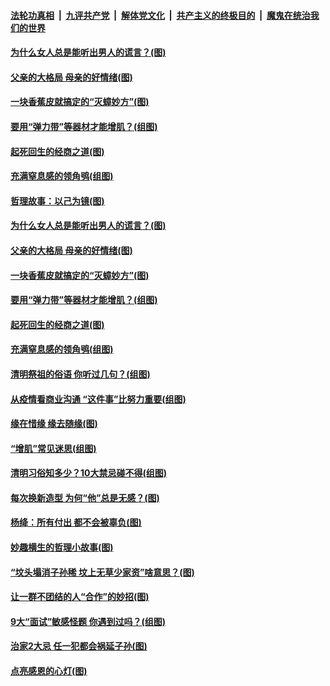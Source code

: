 

####  [法轮功真相](../../../../basic/blob/master/README.md?t=04060732) &nbsp;|&nbsp; [九评共产党](../../../../9ping.md/blob/master/README.md?t=04060732) &nbsp;|&nbsp; [解体党文化](../../../../jtdwh.md/blob/master/README.md?t=04060732)  &nbsp;|&nbsp; [共产主义的终极目的](../../../../gczydzjmd.md/blob/master/README.md?t=04060732) &nbsp;|&nbsp; [魔鬼在统治我们的世界](../../../../mgztzwmdsj.md/blob/master/README.md?t=04060732) 

#### [为什么女人总是能听出男人的谎言？(图)](../pages/p8/967812.md?t=04060732) 

#### [父亲的大格局 母亲的好情绪(图)](../pages/p8/967261.md?t=04060732) 

#### [一块香蕉皮就搞定的“灭蟑妙方”(图)](../pages/p8/966957.md?t=04060732) 

#### [要用“弹力带”等器材才能增肌？(组图)](../pages/p8/967661.md?t=04060732) 

#### [起死回生的经商之道(图)](../pages/p8/967492.md?t=04060732) 

#### [充满窒息感的领角鸮(组图)](../pages/p8/967640.md?t=04060732) 

#### [哲理故事：以己为镜(图)](../pages/p8/967268.md?t=04060732) 

#### [为什么女人总是能听出男人的谎言？(图)](../pages/p8/967812.md?t=04060732) 

#### [父亲的大格局 母亲的好情绪(图)](../pages/p8/967261.md?t=04060732) 

#### [一块香蕉皮就搞定的“灭蟑妙方”(图)](../pages/p8/966957.md?t=04060732) 

#### [要用“弹力带”等器材才能增肌？(组图)](../pages/p8/967661.md?t=04060732) 

#### [起死回生的经商之道(图)](../pages/p8/967492.md?t=04060732) 

#### [充满窒息感的领角鸮(组图)](../pages/p8/967640.md?t=04060732) 

#### [清明祭祖的俗语 你听过几句？(组图)](../pages/p8/965739.md?t=04060732) 

#### [从疫情看商业沟通 “这件事”比努力重要(组图)](../pages/p8/967638.md?t=04060732) 

#### [缘在惜缘 缘去随缘(图)](../pages/p8/967257.md?t=04060732) 

#### [“增肌”常见迷思(组图)](../pages/p8/967559.md?t=04060732) 

#### [清明习俗知多少？10大禁忌碰不得(组图)](../pages/p8/967031.md?t=04060732) 

#### [每次换新造型 为何“他”总是无感？(图)](../pages/p8/967553.md?t=04060732) 

#### [杨绛：所有付出 都不会被辜负(图)](../pages/p8/967481.md?t=04060732) 

#### [妙趣横生的哲理小故事(图)](../pages/p8/967477.md?t=04060732) 

#### [“坟头塌消子孙稀 坟上无草少家资”啥意思？(图)](../pages/p8/967469.md?t=04060732) 

#### [让一群不团结的人“合作”的妙招(图)](../pages/p8/967436.md?t=04060732) 

#### [9大“面试”敏感怪题 你遇到过吗？(组图)](../pages/p8/967142.md?t=04060732) 

#### [治家2大忌 任一犯都会祸延子孙(图)](../pages/p8/967397.md?t=04060732) 

#### [点亮感恩的心灯(图)](../pages/p8/966758.md?t=04060732) 

